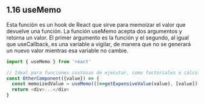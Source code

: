 ## 1.16 useMemo

Esta función es un hook de React que sirve para memoizar el valor que devuelve
una función. La función useMemo acepta dos argumentos y retorna un valor. El
primer argumento es la función y el segundo, al igual que useCallback, es una
variable a vigilar, de manera que no se generará un nuevo valor mientras esa
variable no cambie.

``` javascript
import { useMemo } from 'react'

// Ideal para funciones costosas de ejecutar, como factoriales o cálculos complejos
const OtherComponent({value}) => {
  const memoizedValue = useMemo(()=>getExpensiveValue(value), [value])
  return <div>...</div>
}
```

